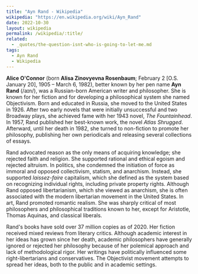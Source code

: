 ```yaml
---
title: "Ayn Rand - Wikipedia"
wikipedia: "https://en.wikipedia.org/wiki/Ayn_Rand"
date: 2022-10-30
layout: wikipedia
permalink: /wikipedia/:title/
related:
  - _quotes/the-question-isnt-who-is-going-to-let-me.md
tags:
  - Ayn Rand
  - Wikipedia
---
```

**Alice O'Connor** (born **Alisa Zinovyevna Rosenbaum**; February 2 [O.S. January 20], 1905 – March 6, 1982), better known by her pen name **Ayn Rand** (/aɪn/), was a Russian-born American writer and philosopher. She is known for her fiction and for developing a philosophical system she named Objectivism. Born and educated in Russia, she moved to the United States in 1926. After two early novels that were initially unsuccessful and two Broadway plays, she achieved fame with her 1943 novel, *The Fountainhead*. In 1957, Rand published her best-known work, the novel *Atlas Shrugged*. Afterward, until her death in 1982, she turned to non-fiction to promote her philosophy, publishing her own periodicals and releasing several collections of essays.

Rand advocated reason as the only means of acquiring knowledge; she rejected faith and religion. She supported rational and ethical egoism and rejected altruism. In politics, she condemned the initiation of force as immoral and opposed collectivism, statism, and anarchism. Instead, she supported *laissez-faire* capitalism, which she defined as the system based on recognizing individual rights, including private property rights. Although Rand opposed libertarianism, which she viewed as anarchism, she is often associated with the modern libertarian movement in the United States. In art, Rand promoted romantic realism. She was sharply critical of most philosophers and philosophical traditions known to her, except for Aristotle, Thomas Aquinas, and classical liberals.

Rand's books have sold over 37 million copies as of 2020. Her fiction received mixed reviews from literary critics. Although academic interest in her ideas has grown since her death, academic philosophers have generally ignored or rejected her philosophy because of her polemical approach and lack of methodological rigor. Her writings have politically influenced some right-libertarians and conservatives. The Objectivist movement attempts to spread her ideas, both to the public and in academic settings.